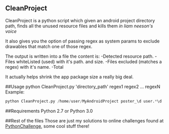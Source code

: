 ## CleanProject

CleanProject is a python script which given an android project directory path, finds all the unused resource files and kills them *in liam neeson's voice*

It also gives you the option of passing regex as system params to exclude drawables that match one of those regex.

The output is written into a file the content is: 
-Detected resource path.
-Files whiteListed (used) with it's path. and size.
-Files excluded (matches a regex) with it's name.
-Total 

It actually helps shrink the app package size a really big deal.

##Usage
python CleanProject.py 'directory_path' regex1 regex2 ... regexN
Example:

```python
python CleanProject.py /home/user/MyAndroidProject poster_\d user.*\d
```

##Requirements
Python 2.7 or Python 3.0

##Rest of the files
Those are just my solutions to online challenges found at [PythonChallenge](http://www.pythonchallenge.com/), some cool stuff there!
